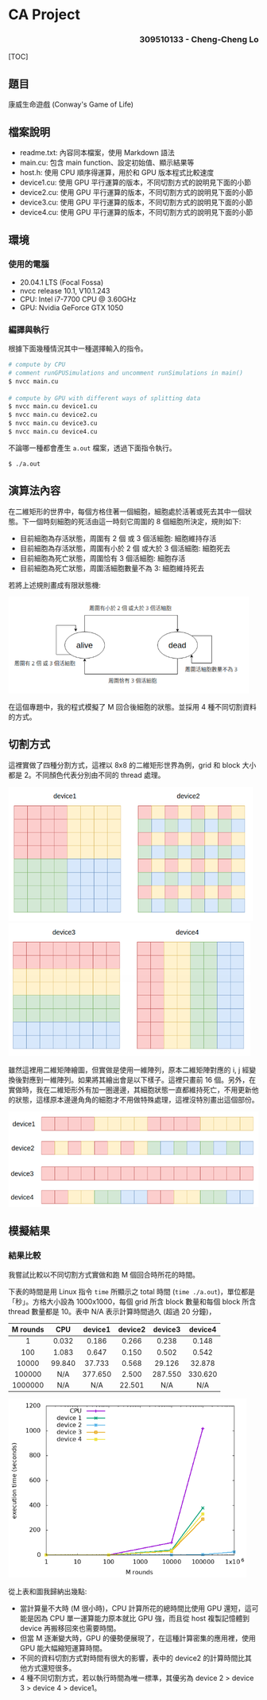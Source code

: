 # CA Project

<h3 align=right> 309510133 - Cheng-Cheng Lo </h3>

[TOC]

## 題目

康威生命遊戲 (Conway's Game of Life)

## 檔案說明

* readme.txt: 內容同本檔案，使用 Markdown 語法
* main.cu: 包含 main function、設定初始值、顯示結果等
* host.h: 使用 CPU 順序得運算，用於和 GPU 版本程式比較速度
* device1.cu: 使用 GPU 平行運算的版本，不同切割方式的說明見下面的小節
* device2.cu: 使用 GPU 平行運算的版本，不同切割方式的說明見下面的小節
* device3.cu: 使用 GPU 平行運算的版本，不同切割方式的說明見下面的小節
* device4.cu: 使用 GPU 平行運算的版本，不同切割方式的說明見下面的小節

## 環境

### 使用的電腦

* 20.04.1 LTS (Focal Fossa)
* nvcc release 10.1, V10.1.243
* CPU: Intel i7-7700 CPU @ 3.60GHz
* GPU: Nvidia GeForce GTX 1050

### 編譯與執行

根據下面幾種情況其中一種選擇輸入的指令。

```bash
# compute by CPU
# comment runGPUSimulations and uncomment runSimulations in main()
$ nvcc main.cu

# compute by GPU with different ways of splitting data
$ nvcc main.cu device1.cu
$ nvcc main.cu device2.cu
$ nvcc main.cu device3.cu
$ nvcc main.cu device4.cu
```

不論哪一種都會產生 `a.out` 檔案，透過下面指令執行。

```bash
$ ./a.out
```

## 演算法內容

在二維矩形的世界中，每個方格住著一個細胞，細胞處於活著或死去其中一個狀態。下一個時刻細胞的死活由這一時刻它周圍的 8 個細胞所決定，規則如下:

* 目前細胞為存活狀態，周圍有 2 個 或 3 個活細胞: 細胞維持存活
* 目前細胞為存活狀態，周圍有小於 2 個 或大於 3 個活細胞: 細胞死去
* 目前細胞為死亡狀態，周圍恰有 3 個活細胞: 細胞存活
* 目前細胞為死亡狀態，周圍活細胞數量不為 3: 細胞維持死去

若將上述規則畫成有限狀態機:

<img src="Screenshot 2021-06-15 132458.png" alt="Screenshot 2021-06-15 13:24:58" style="zoom:67%;" />

在這個專題中，我的程式模擬了 M 回合後細胞的狀態。並採用 4 種不同切割資料的方式。

## 切割方式

這裡實做了四種分割方式，這裡以 8x8 的二維矩形世界為例，grid 和 block 大小都是 2。不同顏色代表分別由不同的 thread 處理。

<img src="Screenshot 2021-06-15 124545.png" alt="Screenshot 2021-06-15 12:45:45" style="zoom:67%;" />

<img src="Screenshot 2021-06-15 124611.png" alt="Screenshot 2021-06-15 12:46:11" style="zoom:67%;" />

雖然這裡用二維矩陣繪圖，但實做是使用一維陣列，原本二維矩陣對應的 i, j 經變換後對應到一維陣列。如果將其繪出會是以下樣子。這裡只畫前 16 個。另外，在實做時，我在二維矩形外有加一圈邊邊，其細胞狀態一直都維持死亡，不用更新他的狀態，這樣原本邊邊角角的細胞才不用做特殊處理，這裡沒特別畫出這個部份。

<img src="Screenshot 2021-06-15 124625.png" alt="Screenshot 2021-06-15 12:46:25" style="zoom:67%;" />

## 模擬結果

### 結果比較

我嘗試比較以不同切割方式實做和跑 M 個回合時所花的時間。

下表的時間是用 Linux 指令 `time` 所顯示之 total 時間 (`time ./a.out`)，單位都是「秒」。方格大小設為 1000x1000，每個 grid 所含 block 數量和每個 block 所含 thread 數量都是 10。表中 N/A 表示計算時間過久 (超過 20 分鐘)，

| M rounds |  CPU   | device1 | device2 | device3 | device4 |
| :------: | :----: | :-----: | :-----: | :-----: | :-----: |
|    1     | 0.032  |  0.186  |  0.266  |  0.238  |  0.148  |
|   100    | 1.083  |  0.647  |  0.150  |  0.502  |  0.542  |
|  10000   | 99.840 | 37.733  |  0.568  | 29.126  | 32.878  |
|  100000  |  N/A   | 377.650 |  2.500  | 287.550 | 330.620 |
| 1000000  |  N/A   |   N/A   | 22.501  |   N/A   |   N/A   |

<img src="statistic.png" alt="statistic" style="zoom:75%;" />

從上表和圖我歸納出幾點:

* 當計算量不大時 (M 很小時)，CPU 計算所花的總時間比使用 GPU 還短，這可能是因為 CPU 單一運算能力原本就比 GPU 強，而且從 host 複製記憶體到 device 再搬移回來也需要時間。
* 但當 M 逐漸變大時，GPU 的優勢便展現了，在這種計算密集的應用裡，使用 GPU 能大幅縮短運算時間。
* 不同的資料切割方式對時間有很大的影響，表中的 device2 的計算時間比其他方式還短很多。
* 4 種不同切割方式，若以執行時間為唯一標準，其優劣為 device 2 > device 3 > device 4 > device1。

